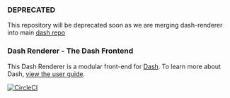 ### DEPRECATED

This repository will be deprecated soon as we are merging dash-renderer into main [dash repo](https://github.com/plotly/dash)


### Dash Renderer - The Dash Frontend

This Dash Renderer is a modular front-end for [Dash](https://plot.ly/products/dash). To learn more about Dash, [view the user guide](https://plot.ly/dash).

[![CircleCI](https://circleci.com/gh/plotly/dash-renderer.svg?style=svg)](https://circleci.com/gh/plotly/dash-renderer)

